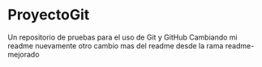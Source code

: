 # ProyectoGit
Un repositorio de pruebas para el uso de Git y GitHub
Cambiando mi readme nuevamente 
otro cambio mas del readme desde la rama readme-mejorado